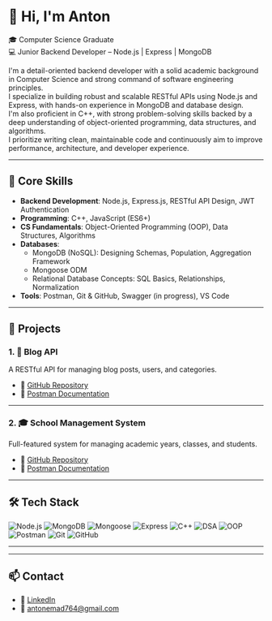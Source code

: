 # 👋 Hi, I'm Anton

🎓 Computer Science Graduate  
💻 Junior Backend Developer – Node.js | Express | MongoDB

I'm a detail-oriented backend developer with a solid academic background in Computer Science and strong command of software engineering principles.  
I specialize in building robust and scalable RESTful APIs using Node.js and Express, with hands-on experience in MongoDB and database design.  
I'm also proficient in C++, with strong problem-solving skills backed by a deep understanding of object-oriented programming, data structures, and algorithms.  
I prioritize writing clean, maintainable code and continuously aim to improve performance, architecture, and developer experience.

---

## 🧠 Core Skills

- **Backend Development**: Node.js, Express.js, RESTful API Design, JWT Authentication
- **Programming**: C++, JavaScript (ES6+)
- **CS Fundamentals**: Object-Oriented Programming (OOP), Data Structures, Algorithms
- **Databases**:
  - MongoDB (NoSQL): Designing Schemas, Population, Aggregation Framework
  - Mongoose ODM
  - Relational Database Concepts: SQL Basics, Relationships, Normalization
- **Tools**: Postman, Git & GitHub, Swagger (in progress), VS Code

---

## 🚀 Projects

### 1. 📘 Blog API
A RESTful API for managing blog posts, users, and categories.

- 🔗 [GitHub Repository](https://github.com/antonemad/blog-api-v1)
- 📄 [Postman Documentation](https://documenter.getpostman.com/view/39188598/2sB3BDKB7V)

---

### 2. 🎓 School Management System
Full-featured system for managing academic years, classes, and students.

- 🔗 [GitHub Repository](https://github.com/antonemad/School-Management-System-Api)
- 📄 [Postman Documentation](https://documenter.getpostman.com/view/39188598/2sB3BDJqi6)

---

## 🛠 Tech Stack
![Node.js](https://img.shields.io/badge/Node.js-339933?style=for-the-badge&logo=nodedotjs&logoColor=white)
![MongoDB](https://img.shields.io/badge/MongoDB-4EA94B?style=for-the-badge&logo=mongodb&logoColor=white)
![Mongoose](https://img.shields.io/badge/Mongoose-880000?style=for-the-badge)
![Express](https://img.shields.io/badge/Express.js-000000?style=for-the-badge&logo=express&logoColor=white)
![C++](https://img.shields.io/badge/C++-00599C?style=for-the-badge&logo=c%2B%2B&logoColor=white)
![DSA](https://img.shields.io/badge/Data%20Structures%20&%20Algorithms-1E90FF?style=for-the-badge)
![OOP](https://img.shields.io/badge/OOP-Principles-orange?style=for-the-badge)
![Postman](https://img.shields.io/badge/Postman-FF6C37?style=for-the-badge&logo=postman&logoColor=white)
![Git](https://img.shields.io/badge/Git-F05032?style=for-the-badge&logo=git&logoColor=white)
![GitHub](https://img.shields.io/badge/GitHub-181717?style=for-the-badge&logo=github&logoColor=white)

---

---

## 📫 Contact
- 💼 [LinkedIn](https://www.linkedin.com/in/anton-emad-bb127a1aa/)
- 📧 antonemad764@gmail.com

